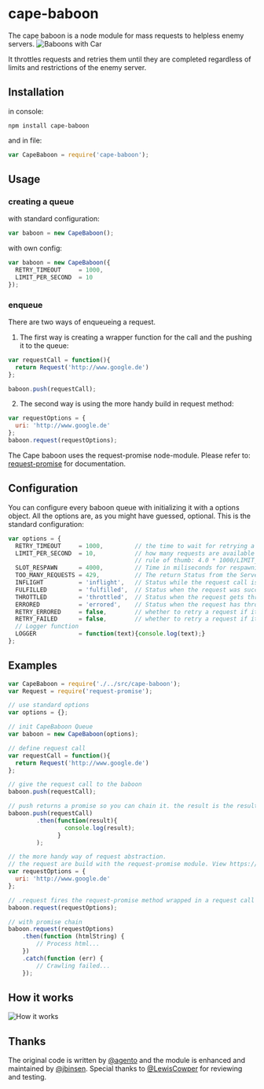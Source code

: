 # cape-baboon
The cape baboon is a node module for mass requests to helpless enemy servers.
![Baboons with Car](http://i.dailymail.co.uk/i/pix/2009/07/20/article-1200917-05C68C79000005DC-619_634x399.jpg)

It throttles requests and retries them until they are completed regardless of limits and restrictions of the enemy server.

## Installation
in console:
```
npm install cape-baboon
```
and in file:
```javascript
var CapeBaboon = require('cape-baboon');
```

## Usage

### creating a queue
with standard configuration:
```javascript
var baboon = new CapeBaboon();
```
with own config:
```javascript
var baboon = new CapeBaboon({
  RETRY_TIMEOUT     = 1000,
  LIMIT_PER_SECOND  = 10
});
```
### enqueue
There are two ways of enqueueing a request.

1. The first way is creating a wrapper function for the call and the pushing it to the queue:

  ```javascript
  var requestCall = function(){
    return Request('http://www.google.de')
  };

  baboon.push(requestCall);
  ```
2. The second way is using the more handy build in request method:

  ```javascript
  var requestOptions = {
    uri: 'http://www.google.de'
  };
  baboon.request(requestOptions);
  ```

  The Cape baboon uses the request-promise node-module.
  Please refer to: [request-promise](https://www.npmjs.com/package/request-promise) for documentation.



## Configuration
You can configure every baboon queue with initializing it with a options object.
All the options are, as you might have guessed, optional.
This is the standard configuration:
```javascript
var options = {
  RETRY_TIMEOUT     = 1000,         // the time to wait for retrying a request
  LIMIT_PER_SECOND  = 10,           // how many requests are available per second.
                                    // rule of thumb: 4.0 * 1000/LIMIT_PER_SECOND
  SLOT_RESPAWN      = 4000,         // Time in miliseconds for respawning the slots
  TOO_MANY_REQUESTS = 429,          // The return Status from the Server if there are too many request sent to it. If applicable.
  INFLIGHT          = 'inflight',   // Status while the request call is active
  FULFILLED         = 'fulfilled',  // Status when the request was successfull
  THROTTLED         = 'throttled',  // Status when the request gets throttled
  ERRORED           = 'errored',    // Status when the request has thrown an internal error
  RETRY_ERRORED     = false,        // whether to retry a request if it throws an internal error or not
  RETRY_FAILED      = false,        // whether to retry a request if it returns an http error code
  // Logger function
  LOGGER            = function(text){console.log(text);}
};
```

## Examples
```javascript
var CapeBaboon = require('./../src/cape-baboon');
var Request = require('request-promise');

// use standard options
var options = {};

// init CapeBaboon Queue
var baboon = new CapeBaboon(options);

// define request call
var requestCall = function(){
  return Request('http://www.google.de')
};

// give the request call to the baboon
baboon.push(requestCall);

// push returns a promise so you can chain it. the result is the result from the request call
baboon.push(requestCall)
        .then(function(result){
                console.log(result);
              }
        );

// the more handy way of request abstraction.
// the request are build with the request-promise module. View https://www.npmjs.com/package/request-promise for documentation
var requestOptions = {
  uri: 'http://www.google.de'
};

// .request fires the request-promise method wrapped in a request call function
baboon.request(requestOptions);

// with promise chain
baboon.request(requestOptions)
    .then(function (htmlString) {
        // Process html...
    })
    .catch(function (err) {
        // Crawling failed...
    });
```

## How it works
![How it works](http://i.giphy.com/pFwRzOLfuGHok.gif)

## Thanks
The original code is written by [@agento](https://github.com/janv) and the module is enhanced and maintained by [@jbinsen](julianbei).
Special thanks to [@LewisCowper](https://github.com/lewiscowper) for reviewing and testing.
